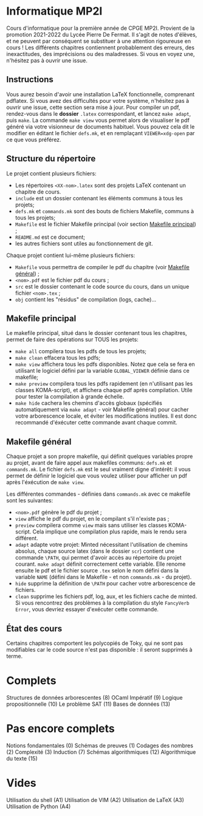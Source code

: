 # Informatique MP2I
Cours d'informatique pour la première année de CPGE MP2I. Provient de la promotion 2021-2022 du Lycée Pierre De Fermat.
Il s'agit de notes d'élèves, et ne peuvent par conséquent se substituer à une attention rigoureuse en cours !
Les différents chapitres contiennent probablement des erreurs, des inexactitudes, des imprécisions ou des maladresses. Si vous en voyez une, n'hésitez pas à ouvrir une issue.

## Instructions 
Vous aurez besoin d'avoir une installation LaTeX fonctionnelle, comprenant pdflatex.
Si vous avez des difficultés pour votre système, n'hésitez pas à ouvrir une issue, cette section sera mise à jour.
Pour compiler un pdf, rendez-vous dans le **dossier** `.latex` correspondant, et lancez `make adapt`, puis `make`.
La commande `make view` vous permet alors de visualiser le pdf généré via votre visionneur de documents habituel. Vous pouvez cela dit le modifier en éditant le fichier `defs.mk`, et en remplaçant `VIEWER=xdg-open` par ce que vous préférez.

## Structure du répertoire
Le projet contient plusieurs fichiers:

- Les répertoires `<XX-nom>.latex` sont des projets LaTeX contenant un chapitre de cours.
- `include` est un dossier contenant les éléments communs à tous les projets;
- `defs.mk` et `commands.mk` sont des bouts de fichiers Makefile, communs à tous les projets;
- `Makefile` est le fichier Makefile principal (voir section [Makefile principal](#makefile-principal)) ;
- `README.md` est ce document;
- les autres fichiers sont utiles au fonctionnement de git.

Chaque projet contient lui-même plusieurs fichiers:

- `Makefile` vous permettra de compiler le pdf du chapitre (voir [Makefile général](#makefile-général)) ;
- `<nom>.pdf` est le fichier pdf du cours ;
- `src` est le dossier contenant le code source du cours, dans un unique fichier `<nom>.tex` ;
- `obj` contient les "résidus" de compilation (logs, cache)...


## Makefile principal
Le makefile principal, situé dans le dossier contenant tous les chapitres, permet de faire des opérations sur TOUS les projets:

- `make all` compilera tous les pdfs de tous les projets;
- `make clean` effacera tous les pdfs;
- `make view` affichera tous les pdfs disponibles. Notez que cela se fera en utilisant le logiciel défini par la variable `GLOBAL_VIEWER` définie dans ce makefile;
- `make preview` compilera tous les pdfs rapidement (en n'utilisant pas les classes KOMA-script), et affichera chaque pdf après compilation. Utile pour tester la compilation à grande échelle.
- `make hide` cachera les chemins d'accès globaux (spécifiés automatiquement via `make adapt` - voir Makefile général) pour cacher votre arborescence locale, et éviter les modifications inutiles. Il est donc recommandé d'éxécuter cette commande avant chaque commit.

## Makefile général
Chaque projet a son propre makefile, qui définit quelques variables propre au projet, avant de faire appel aux makefiles communs: `defs.mk` et `commands.mk`. Le fichier `defs.mk` est le seul vraiment digne d'intérêt: il vous permet de définir le logiciel que vous voulez utiliser pour afficher un pdf après l'éxécution de `make view`.

Les différentes commandes - définies dans `commands.mk` avec ce makefile sont les suivantes:

- `<nom>.pdf` génère le pdf du projet ;
- `view` affiche le pdf du projet, en le compilant s'il n'existe pas ;
- `preview` compilera comme `view` mais sans utiliser les classes KOMA-script. Cela implique une compilation plus rapide, mais le rendu sera différent.
- `adapt` adapte votre projet: Minted nécessitant l'utilisation de chemins absolus, chaque source latex (dans le dossier `scr`) contient une commande `\PATH`, qui permet d'avoir accès au répertoire du projet courant. `make adapt` définit correctement cette variable. Elle renome ensuite le pdf et le fichier source `.tex` selon le nom défini dans la variable `NAME` (défini dans le Makefile - et non `commands.mk` - du projet).
- `hide` supprime la définition de `\PATH` pour cacher votre arborescence de fichiers.
- `clean` supprime les fichiers pdf, log, aux, et les fichiers cache de minted. Si vous rencontrez des problèmes à la compilation du style `FancyVerb Error`, vous devriez essayer d'exécuter cette commande.


## État des cours
Certains chapitres comportent les polycopiés de Toky, qui ne sont pas modifiables car le code source n'est pas disponible : il seront supprimés à terme.

# Complets
Structures de données arborescentes (8)
OCaml Impératif (9)
Logique propositionnelle (10)
Le problème SAT (11)
Bases de données (13)

# Pas encore complets
Notions fondamentales (0)
Schémas de preuves (1)
Codages des nombres (2)
Complexité (3)
Induction (7)
Schémas algorithmiques (12)
Algorithmique du texte (15)

# Vides
Utilisation du shell (A1)
Utilisation de VIM (A2)
Utilisation de LaTeX (A3)
Utilisation de Python (A4)
